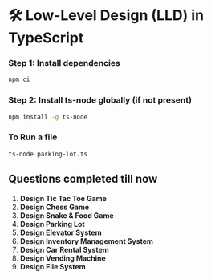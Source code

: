 # 🛠️ Low-Level Design (LLD) in TypeScript

### Step 1: Install dependencies

```bash
npm ci
```

### Step 2: Install ts-node globally (if not present)
```bash
npm install -g ts-node
```

### To Run a file
```bash
ts-node parking-lot.ts
```

## Questions completed till now

1. **Design Tic Tac Toe Game**
2. **Design Chess Game**
3. **Design Snake & Food Game**
4. **Design Parking Lot**
5. **Design Elevator System**
6. **Design Inventory Management System**
7. **Design Car Rental System**
8. **Design Vending Machine**
9. **Design File System**
